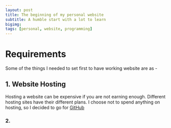 ```yaml
---
layout: post
title: The beginning of my personal website
subtitle: A humble start with a lot to learn
bigimg: 
tags: [personal, website, programming]
---
```

<script src="https://cdnjs.cloudflare.com/ajax/libs/Chart.js/2.4.0/Chart.min.js"></script>
# Requirements
Some of the things I needed to set first to have working website are as -

## 1. Website Hosting 
Hosting a website can be expensive if you are not earning enough. Different hosting sites have their different plans. I choose not to spend anything on hosting, so I decided to go for [GitHub](https://github.com/)

### 2. 

<i class="ai ai-ideas-repec ai-5x"></i>


<i style="color: Tomato;" class="fas fa-stroopwafel fa-3x"></i>


 
<canvas id="myChart"></canvas>

<script> 
var ctx = document.getElementById('myChart').getContext('2d');
var chart = new Chart(ctx, {
    // The type of chart we want to create
    type: 'line',

    // The data for our dataset
    data: {
        labels: ["January", "February", "March", "April", "May", "June", "July"],
        datasets: [{
            label: "My First dataset",
            backgroundColor: 'rgb(255, 99, 132)',
            borderColor: 'rgb(255, 99, 132)',
            data: [0, 10, 5, 2, 20, 30, 45],
        }]
    },

    // Configuration options go here
    options: {}
});

</script>


